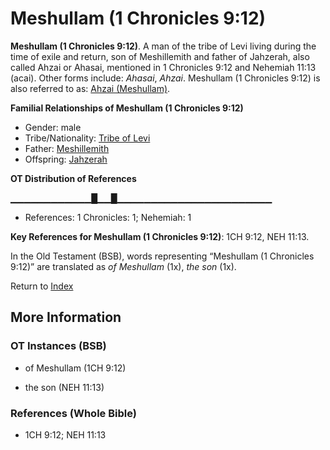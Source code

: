# Meshullam (1 Chronicles 9:12)
**Meshullam (1 Chronicles 9:12)**. 
A man of the tribe of Levi living during the time of exile and return, son of Meshillemith and father of Jahzerah, also called Ahzai or Ahasai, mentioned in 1 Chronicles 9:12 and Nehemiah 11:13 (acai). 
Other forms include: 
*Ahasai*, *Ahzai*. 
Meshullam (1 Chronicles 9:12) is also referred to as: 
[Ahzai (Meshullam)](Ahzai.md). 




**Familial Relationships of Meshullam (1 Chronicles 9:12)**


* Gender: male
* Tribe/Nationality: [Tribe of Levi](../../../groups/md/acai/Levi.md)
* Father: [Meshillemith](Meshillemith.md)
* Offspring: [Jahzerah](Jahzerah.md)


**OT Distribution of References**

▁▁▁▁▁▁▁▁▁▁▁▁█▁▁█▁▁▁▁▁▁▁▁▁▁▁▁▁▁▁▁▁▁▁▁▁▁▁
* References: 1 Chronicles: 1; Nehemiah: 1



**Key References for Meshullam (1 Chronicles 9:12)**: 
1CH 9:12, NEH 11:13. 


In the Old Testament (BSB), words representing “Meshullam (1 Chronicles 9:12)” are translated as 
*of Meshullam* (1x), *the son* (1x). 




Return to [Index](00-Index.md)

## More Information

### OT Instances (BSB)

* of Meshullam (1CH 9:12)

* the son (NEH 11:13)



### References (Whole Bible)

* 1CH 9:12; NEH 11:13



